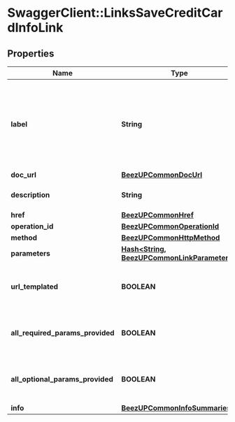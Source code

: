 # SwaggerClient::LinksSaveCreditCardInfoLink

## Properties
Name | Type | Description | Notes
------------ | ------------- | ------------- | -------------
**label** | **String** | The label corresponding to the link. This label is automatically translated based on the Accept-Language http header. | [optional] 
**doc_url** | [**BeezUPCommonDocUrl**](BeezUPCommonDocUrl.md) |  | [optional] 
**description** | **String** | The description of the link | [optional] 
**href** | [**BeezUPCommonHref**](BeezUPCommonHref.md) |  | 
**operation_id** | [**BeezUPCommonOperationId**](BeezUPCommonOperationId.md) |  | [optional] 
**method** | [**BeezUPCommonHttpMethod**](BeezUPCommonHttpMethod.md) |  | [optional] 
**parameters** | [**Hash&lt;String, BeezUPCommonLinkParameter3&gt;**](BeezUPCommonLinkParameter3.md) |  | [optional] 
**url_templated** | **BOOLEAN** | indicates whether the href is templated or not | [optional] 
**all_required_params_provided** | **BOOLEAN** | indicates whether all required params have been provided | [optional] 
**all_optional_params_provided** | **BOOLEAN** | indicates whether all optionals params have been provided | [optional] 
**info** | [**BeezUPCommonInfoSummaries**](BeezUPCommonInfoSummaries.md) |  | [optional] 



